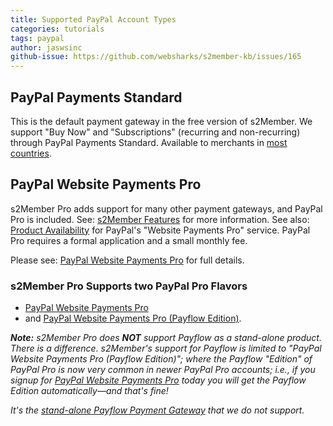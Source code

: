 ```yaml
---
title: Supported PayPal Account Types
categories: tutorials
tags: paypal
author: jaswsinc
github-issue: https://github.com/websharks/s2member-kb/issues/165
---
```


## PayPal Payments Standard

This is the default payment gateway in the free version of s2Member. We support "Buy Now" and "Subscriptions" (recurring and non-recurring) through PayPal Payments Standard. Available to merchants in [most countries](https://developer.paypal.com/docs/classic/howto_product_matrix/).

## PayPal Website Payments Pro

s2Member Pro adds support for many other payment gateways, and PayPal Pro is included. See: [s2Member Features](http://s2member.com/features/) for more information. See also: [Product Availability](https://developer.paypal.com/docs/classic/howto_product_matrix/) for PayPal's "Website Payments Pro" service. PayPal Pro requires a formal application and a small monthly fee.

Please see: [PayPal Website Payments Pro](https://www.paypal.com/webapps/mpp/paypal-payments-pro) for full details.

### s2Member Pro Supports two PayPal Pro Flavors

- [PayPal Website Payments Pro](https://www.paypal.com/webapps/mpp/paypal-payments-pro)
- and [PayPal Website Payments Pro (Payflow Edition)](https://developer.paypal.com/docs/classic/products/ppp-payflow-edition/).

_**Note:** s2Member Pro does **NOT** support Payflow as a stand-alone product. There is a difference. s2Member's support for Payflow is limited to "PayPal Website Payments Pro (Payflow Edition)"; where the Payflow "Edition" of PayPal Pro is now very common in newer PayPal Pro accounts; i.e., if you signup for [PayPal Website Payments Pro](https://www.paypal.com/webapps/mpp/paypal-payments-pro) today you will get the Payflow Edition automatically—and that's fine!_

_It's the [stand-alone Payflow Payment Gateway](https://www.paypal.com/webapps/mpp/payflow-payment-gateway) that we do not support._
